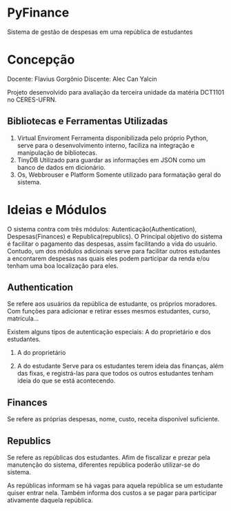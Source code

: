 # PyFinance
Sistema de gestão de despesas em uma república de estudantes

# Concepção
Docente: Flavius Gorgônio
Discente: Alec Can Yalcin

Projeto desenvolvido para avaliação da terceira unidade da matéria DCT1101 no CERES-UFRN.

## Bibliotecas e Ferramentas Utilizadas
1. Virtual Enviroment
Ferramenta disponibilizada pelo próprio Python, serve para o desenvolvimento interno, faciliza na integração e manipulação de bibliotecas.
2. TinyDB
Utilizado para guardar as informações em JSON como um banco de dados em dicionário.
3. Os, Webbrouser e Platform
Somente utilizado para formatação geral do sistema.

# Ideias e Módulos

O sistema contra com três módulos: Autenticação(Authentication), Despesas(Finances) e Republica(republics). O Principal objetivo do sistema é facilitar o pagamento das despesas, assim facilitando a vida do usuário. Contudo, um dos módulos adicionais serve para facilitar outros estudantes a encontarem despesas nas quais eles podem participar da renda e/ou tenham uma boa localização para eles.

## Authentication

Se refere aos usuários da república de estudante, os próprios moradores. Com funções para adicionar e retirar esses mesmos estudantes, curso, matrícula...

Existem alguns tipos de autenticação especiais: A do proprietário e dos estudantes.

1. A do proprietário

2. A do estudante
Serve para os estudantes terem ideia das finanças, além das fixas, e registrá-las para que todos os outros estudantes tenham ideia do que se está acontecendo.

## Finances

Se refere as próprias despesas, nome, custo, receita disponível suficiente.

## Republics

Se refere as repúblicas dos estudantes. Afim de fiscalizar e prezar pela manutenção do sistema, diferentes república poderão utilizar-se do sistema.

As repúblicas informam se há vagas para aquela república se um estudante quiser entrar nela. Também informa dos custos a se pagar para participar ativamente daquela república.